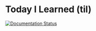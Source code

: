 # Today I Learned (til)

[![Documentation Status](https://readthedocs.org/projects/tkoyama010-notebooks/badge/?version=latest)](https://tkoyama010-notebooks.readthedocs.io/ja/latest/?badge=latest)
